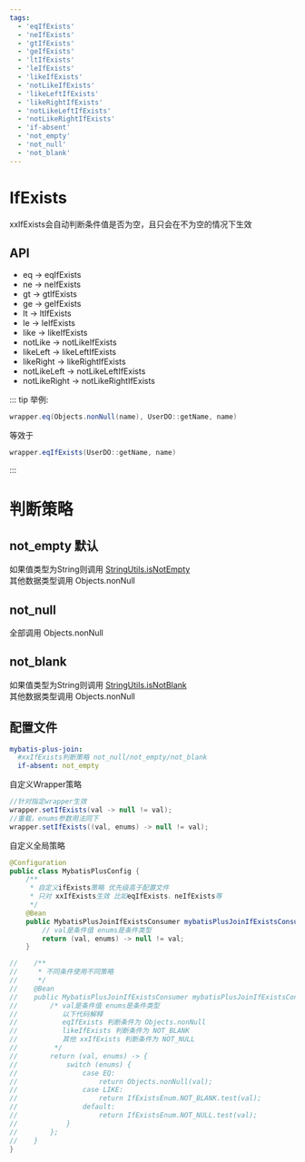 ```yaml
---
tags:
  - 'eqIfExists'
  - 'neIfExists'
  - 'gtIfExists'
  - 'geIfExists'
  - 'ltIfExists'
  - 'leIfExists'
  - 'likeIfExists'
  - 'notLikeIfExists'
  - 'likeLeftIfExists'
  - 'likeRightIfExists'
  - 'notLikeLeftIfExists'
  - 'notLikeRightIfExists'
  - 'if-absent'
  - 'not_empty'
  - 'not_null'
  - 'not_blank'
---
```


# IfExists <Badge type="tip" text="1.4.9+" vertical="top" />

xxIfExists会自动判断条件值是否为空，且只会在不为空的情况下生效

## API

* eq -> eqIfExists
* ne -> neIfExists
* gt -> gtIfExists
* ge -> geIfExists
* lt -> ltIfExists
* le -> leIfExists
* like -> likeIfExists
* notLike -> notLikeIfExists
* likeLeft -> likeLeftIfExists
* likeRight -> likeRightIfExists
* notLikeLeft -> notLikeLeftIfExists
* notLikeRight -> notLikeRightIfExists

::: tip 举例:
```java
wrapper.eq(Objects.nonNull(name), UserDO::getName, name)  
```
等效于
```java
wrapper.eqIfExists(UserDO::getName, name)  
```
:::

# 判断策略

## **not_empty** 默认  
  如果值类型为String则调用 [StringUtils.isNotEmpty](https://gitee.com/best_handsome/mybatis-plus-join/blob/master/mybatis-plus-join-core/src/main/java/com/github/yulichang/toolkit/MPJStringUtils.java#L107)  
  其他数据类型调用 Objects.nonNull

## **not_null**  
  全部调用 Objects.nonNull

## **not_blank**  
  如果值类型为String则调用 [StringUtils.isNotBlank](https://gitee.com/best_handsome/mybatis-plus-join/blob/master/mybatis-plus-join-core/src/main/java/com/github/yulichang/toolkit/MPJStringUtils.java#L99)  
  其他数据类型调用 Objects.nonNull  

## 配置文件

```yml
mybatis-plus-join:
  #xxIfExists判断策略 not_null/not_empty/not_blank
  if-absent: not_empty
```

自定义Wrapper策略

```java
//针对指定wrapper生效
wrapper.setIfExists(val -> null != val);
//重载，enums参数用法同下
wrapper.setIfExists((val, enums) -> null != val);
```

自定义全局策略

```java
@Configuration
public class MybatisPlusConfig {
    /**
     * 自定义ifExists策略 优先级高于配置文件
     * 只对 xxIfExists生效 比如eqIfExists、neIfExists等
     */
    @Bean
    public MybatisPlusJoinIfExistsConsumer mybatisPlusJoinIfExistsConsumer() {
        // val是条件值 enums是条件类型
        return (val, enums) -> null != val;
    }

//    /**
//     * 不同条件使用不同策略
//     */
//    @Bean
//    public MybatisPlusJoinIfExistsConsumer mybatisPlusJoinIfExistsConsumer() {
//        /* val是条件值 enums是条件类型
//           以下代码解释 
//           eqIfExists 判断条件为 Objects.nonNull
//           likeIfExists 判断条件为 NOT_BLANK
//           其他 xxIfExists 判断条件为 NOT_NULL
//         */
//        return (val, enums) -> {
//            switch (enums) {
//                case EQ:
//                    return Objects.nonNull(val);
//                case LIKE:
//                    return IfExistsEnum.NOT_BLANK.test(val);
//                default:
//                    return IfExistsEnum.NOT_NULL.test(val);
//            }
//        };
//    }
}
```